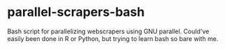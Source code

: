 # parallel-scrapers-bash
Bash script for parallelizing webscrapers using GNU parallel. Could've easily been done in R or Python, but trying to learn bash so bare with me.
